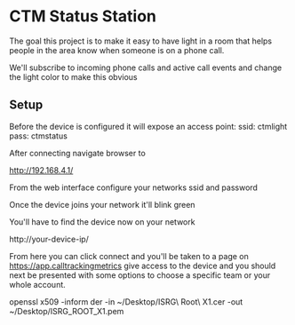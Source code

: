 # CTM Status Station

The goal this project is to make it easy to have light in a room that helps people in the area know when someone is on a phone call.

We'll subscribe to incoming phone calls and active call events and change the light color to make this obvious


## Setup

Before the device is configured it will expose an access point: 
  ssid: ctmlight
  pass: ctmstatus

After connecting navigate browser to

http://192.168.4.1/

From the web interface configure your networks ssid and password

Once the device joins your network it'll blink green

You'll have to find the device now on your network

http://your-device-ip/

From here you can click connect and you'll be taken to a page on https://app.calltrackingmetrics give access to the device and you should 
next be presented with some options to choose a specific team or your whole account.


openssl x509 -inform der -in ~/Desktop/ISRG\ Root\ X1.cer -out ~/Desktop/ISRG_ROOT_X1.pem
